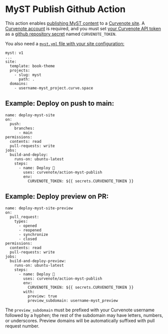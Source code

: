 # MyST Publish Github Action

This action enables [publishing MyST content](https://myst-tools.org/) to a [Curvenote site](https://curvenote.com/blog/creating-an-open-research-website). A [Curvenote account](https://curvenote.com/signup) is required, and you must set [your Curvenote API token](https://curvenote.com/docs/cli/authorization#jSdbBAdfKz) as a [github repository secret](https://docs.github.com/en/actions/security-guides/encrypted-secrets#creating-encrypted-secrets-for-a-repository) named `CURVENOTE_TOKEN`.

You also need a [`myst.yml` file with your site configuration:](https://myst-tools.org/docs/mystjs/quickstart-myst-websites#configuration)

```
myst: v1
...
site:
  template: book-theme
  projects:
    - slug: myst
      path: .
  domains:
    - username-myst_project.curve.space
```

## Example: Deploy on push to main:

```
name: deploy-myst-site
on:
  push:
    branches:
      - main
permissions:
  contents: read
  pull-requests: write
jobs:
  build-and-deploy:
    runs-on: ubuntu-latest
    steps:
      - name: Deploy 🚀
        uses: curvenote/action-myst-publish
        env:
          CURVENOTE_TOKEN: ${{ secrets.CURVENOTE_TOKEN }}
```

## Example: Deploy preview on PR:

```
name: deploy-myst-site-preview
on:
  pull_request:
    types:
      - opened
      - reopened
      - synchronize
      - closed
permissions:
  contents: read
  pull-requests: write
jobs:
  build-and-deploy-preview:
    runs-on: ubuntu-latest
    steps:
      - name: Deploy 🚀
        uses: curvenote/action-myst-publish
        env:
          CURVENOTE_TOKEN: ${{ secrets.CURVENOTE_TOKEN }}
        with:
          preview: true
          preview_subdomain: username-myst_preview
```

The `preview_subdomain` must be prefixed with your Curvenote username followed by a hyphen; the rest of the subdomain may have letters, numbers, or underscores. Preview domains will be automatically suffixed with pull request number.
